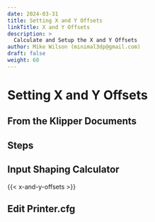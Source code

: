 ```yaml
---
date: 2024-03-31
title: Setting X and Y Offsets
linkTitle: X and Y Offsets
description: >
  Calculate and Setup the X and Y Offsets
author: Mike Wilson (minimal3dp@gmail.com)
draft: false
weight: 60
---
```


# Setting X and Y Offsets

## From the Klipper Documents

## Steps

## Input Shaping Calculator

{{< x-and-y-offsets >}}

## Edit Printer.cfg

